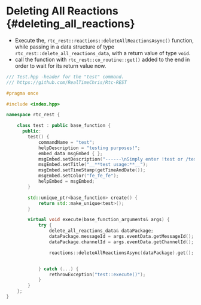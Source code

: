 Deleting All Reactions {#deleting_all_reactions}
============
- Execute the, `rtc_rest::reactions::deleteAllReactionsAsync()` function, while passing in a data structure of type `rtc_rest::delete_all_reactions_data`, with a return value of type `void`.
- call the function with `rtc_rest::co_routine::get()` added to the end in order to wait for its return value now.

```cpp
/// Test.hpp -header for the "test" command.
/// https://github.com/RealTimeChris/Rtc-REST

#pragma once

#include <index.hpp>

namespace rtc_rest {

	class test : public base_function {
	  public:
		test() {
			commandName = "test";
			helpDescription = "testing purposes!";
			embed_data msgEmbed { };
			msgEmbed.setDescription("------\nSimply enter !test or /test!\n------");
			msgEmbed.setTitle("__**test usage:**__");
			msgEmbed.setTimeStamp(getTimeAndDate());
			msgEmbed.setColor("fe_fe_fe");
			helpEmbed = msgEmbed;
		}

		std::unique_ptr<base_function> create() {
			return std::make_unique<test>();
		}

		virtual void execute(base_function_arguments& args) {
			try {
				delete_all_reactions_data& dataPackage;
				dataPackage.messageId = args.eventData.getMessageId();
				dataPackage.channelId = args.eventData.getChannelId();

				reactions::deleteAllReactionsAsync(dataPackage).get();


			} catch (...) {
				rethrowException("test::execute()");
			}
		}
	};
}
```
